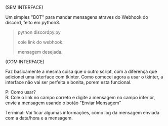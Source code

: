 (SEM INTERFACE)

Um simples "BOT" para mandar mensagens atraves do Webhook do discord, feito em python3.

> python discordpy.py
>
> cole link do webhook.
>
> mensagem desejada.




(COM INTERFACE)

Faz basicamente a mesma coisa que o outro script, com a diferença que adicionei uma interface com tkinter.
Como comecei agora a usar o tkinter, a interface não vai ser perfeita e bonita, porem esta funcional.

P: Como usar?<br>
R: Cole o link no campo correto e digite a mensagem no campo inferior, envie a mensagem usando o botão "Enviar Mensagem"

Terminal:
Vai ficar algumas informações, como log da mensagem enviada com a data/hora e a mensagem.
